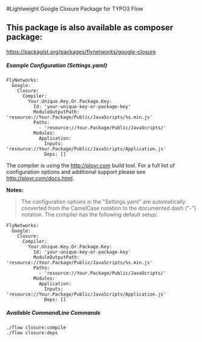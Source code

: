 #Lightweight Google Closure Package for TYPO3 Flow

## This package is also available as composer package:
https://packagist.org/packages/flynetworks/google-closure

##### Example Configuration (Settings.yaml)

```lang
FlyNetworks:
  Google:
    Closure:
      Compiler:
        Your.Unique.Key.Or.Package.Key:
          Id: 'your-unique-key-or-package-key'
          ModuleOutputPath: 'resource://Your.Package/Public/JavaScripts/%s.min.js'
          Paths:
            - 'resource://Your.Package/Public/JavaScripts/'
          Modules:
            Application:
              Inputs: 'resource://Your.Package/Public/JavaScripts/Application.js'
              Deps: []
```

The compiler is using the http://plovr.com build tool.
For a full list of configuration options and additional support please see http://plovr.com/docs.html.

**Notes:**
> The configuration options in the "Settings.yaml" are automatically converted from 
> the CamelCase notation to the documented dash ("-") notation.
> The compiler has the following default setup:
```lang
FlyNetworks:
  Google:
    Closure:
      Compiler:
        Your.Unique.Key.Or.Package.Key:
          Id: 'your-unique-key-or-package-key'
          ModuleOutputPath: 'resource://Your.Package/Public/JavaScripts/%s.min.js'
          Paths:
            - 'resource://Your.Package/Public/JavaScripts/'
          Modules:
            Application:
              Inputs: 'resource://Your.Package/Public/JavaScripts/Application.js'
              Deps: []
```


##### Available CommandLine Commands
```lang
./flow closure:compile
./flow closure:deps
```
